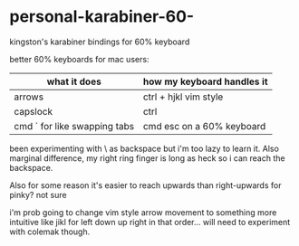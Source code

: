 # personal-karabiner-60-
kingston's karabiner bindings for 60% keyboard

better 60% keyboards for mac users:

|what it does|how my keyboard handles it|
|---------|-------|
|arrows|ctrl + hjkl vim style|
|capslock|ctrl|
|cmd ` for like swapping tabs| cmd esc on a 60% keyboard|


been experimenting with \ as backspace but i'm too lazy to learn it. Also marginal difference, my right ring finger is long as heck so i can reach the backspace.

Also for some reason it's easier to reach upwards than right-upwards for pinky? not sure

i'm prob going to change vim style arrow movement to something more intuitive like jikl for left down up right in that order... will need to experiment with colemak though.

